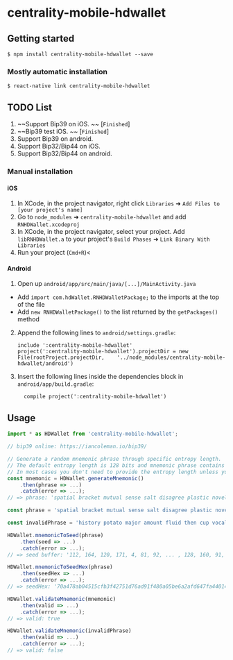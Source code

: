 
# centrality-mobile-hdwallet

## Getting started

`$ npm install centrality-mobile-hdwallet --save`

### Mostly automatic installation

`$ react-native link centrality-mobile-hdwallet`

## TODO List

1. ~~Support Bip39 on iOS. ~~ [`Finished`]
2. ~~Bip39 test iOS. ~~ [`Finished`]
3. Support Bip39 on android.
4. Support Bip32/Bip44 on iOS.
5. Support Bip32/Bip44 on android.


### Manual installation


#### iOS

1. In XCode, in the project navigator, right click `Libraries` ➜ `Add Files to [your project's name]`
2. Go to `node_modules` ➜ `centrality-mobile-hdwallet` and add `RNHDWallet.xcodeproj`
3. In XCode, in the project navigator, select your project. Add `libRNHDWallet.a` to your project's `Build Phases` ➜ `Link Binary With Libraries`
4. Run your project (`Cmd+R`)<

#### Android

1. Open up `android/app/src/main/java/[...]/MainActivity.java`
  - Add `import com.hdWallet.RNHDWalletPackage;` to the imports at the top of the file
  - Add `new RNHDWalletPackage()` to the list returned by the `getPackages()` method
2. Append the following lines to `android/settings.gradle`:
  	```
  	include ':centrality-mobile-hdwallet'
  	project(':centrality-mobile-hdwallet').projectDir = new File(rootProject.projectDir, 	'../node_modules/centrality-mobile-hdwallet/android')
  	```
3. Insert the following lines inside the dependencies block in `android/app/build.gradle`:
  	```
      compile project(':centrality-mobile-hdwallet')
  	```

## Usage
```javascript
import * as HDWallet from 'centrality-mobile-hdwallet';

// bip39 online: https://iancoleman.io/bip39/

// Generate a random mnemonic phrase through specific entropy length.
// The default entropy length is 128 bits and mnemonic phrase contains 12 words.
// In most cases you don't need to provide the entropy length unless you want to generate mnemonic phrase more than 12 words.
const mnemonic = HDWallet.generateMnemonic()
	.then(phrase => ...)
	.catch(error => ...);
// => phrase: 'spatial bracket mutual sense salt disagree plastic novel figure flight grunt spring'

const phrase = 'spatial bracket mutual sense salt disagree plastic novel figure flight grunt spring';

const invalidPhrase = 'history potato major amount fluid then cup vocal fix unusual urban merge';

HDWallet.mnemonicToSeed(phrase)
	.then(seed => ...)
	.catch(error => ...);
// => seed buffer: '112, 164, 120, 171, 4, 81, 92, ... , 128, 160, 91, 230, 162, 1, 255, 217, 168, 238, 190, 25'

HDWallet.mnemonicToSeedHex(phrase)
	.then(seedHex => ...)
	.catch(error => ...);
// => seedHex: '70a478ab04515cfb3f42751d76ad91f480a05be6a2afd647fa440140fc5d996facd346e1c1e796ee30580ff122a9b9083b8fc7d38a622b759a0bffd9a8eebe19'

HDWallet.validateMnemonic(mnemonic)
	.then(valid => ...)
	.catch(error => ...);
// => valid: true

HDWallet.validateMnemonic(invalidPhrase)
	.then(valid => ...)
	.catch(error => ...);
// => valid: false
```
  